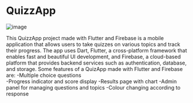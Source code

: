 # QuizzApp

![image](https://github.com/VihangaSakwithi/QuizzApp/assets/92682884/6da5ebf5-4bfc-45e1-a944-0ae7d45af40e)

This QuizzApp project made with Flutter and Firebase is a mobile application that allows users to take quizzes on various topics and track their progress. The app uses Dart, Flutter, a cross-platform framework that enables fast and beautiful UI development, and Firebase, a cloud-based platform that provides backend services such as authentication, database, and storage. Some features of a QuizApp made with Flutter and Firebase are:
  -Multiple choice questions<br>
  -Progress indicator and score display
  -Results page with chart
  -Admin panel for managing questions and topics
  -Colour changing according to response
